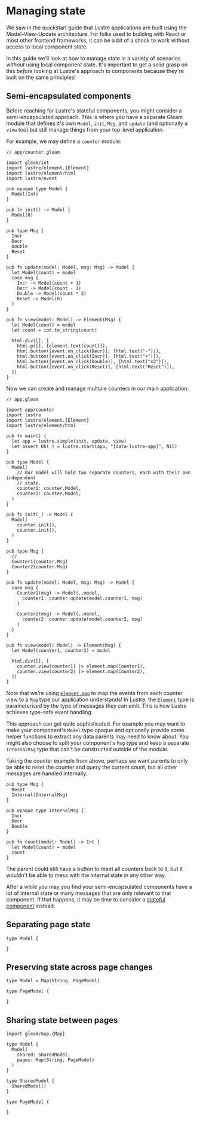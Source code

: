 # Managing state

We saw in the quickstart guide that Lustre applications are built using the
Model-View-Update architecture. For folks used to building with React or most
other frontend frameworks, it can be a bit of a shock to work without access to
local component state.

In this guide we'll look at how to manage state in a variety of scenarios
_without_ using local component state. It's important to get a solid grasp on
this _before_ looking at Lustre's approach to components because they're built on
the same principles!

## Semi-encapsulated components

Before reaching for Lustre's stateful components, you might consider a
semi-encapsulated approach. This is where you have a separate Gleam module that
defines it's own `Model`, `init`, `Msg`, and `update` (and optionally a `view`
too) but still manage things from your top-level application.

For example, we may define a `counter` module:

```gleam
// app/counter.gleam

import gleam/int
import lustre/element.{Element}
import lustre/element/html
import lustre/event

pub opaque type Model {
  Model(Int)
}

pub fn init() -> Model {
  Model(0)
}

pub type Msg {
  Incr
  Decr
  Double
  Reset
}

pub fn update(model: Model, msg: Msg) -> Model {
  let Model(count) = model
  case msg {
    Incr -> Model(count + 1)
    Decr -> Model(count - 1)
    Double -> Model(count * 2)
    Reset -> Model(0)
  }
}

pub fn view(model: Model) -> Element(Msg) {
  let Model(count) = model
  let count = int.to_string(count)

  html.div([], [
    html.p([], [element.text(count)]),
    html.button([event.on_click(Decr)], [html.text("-")]),
    html.button([event.on_click(Incr)], [html.text("+")]),
    html.button([event.on_click(Double)], [html.text("x2")]),
    html.button([event.on_click(Reset)], [html.text("Reset")]),
  ])
}
```

Now we can create and manage multiple counters in our main application:

```gleam
// app.gleam

import app/counter
import lustre
import lustre/element.{Element}
import lustre/element/html

pub fn main() {
  let app = lustre.simple(init, update, view)
  let assert Ok(_) = lustre.start(app, "[data-lustre-app]", Nil)
}

pub type Model {
  Model(
    // Our model will hold two separate counters, each with their own independent
    // state.
    counter1: counter.Model,
    counter2: counter.Model,
  )
}

pub fn init(_) -> Model {
  Model(
    counter.init(),
    counter.init(),
  )
}

pub type Msg {
  //
  Counter1(counter.Msg)
  Counter2(counter.Msg)
}

pub fn update(model: Model, msg: Msg) -> Model {
  case msg {
    Counter1(msg) -> Model(..model,
      counter1: counter.update(model.counter1, msg)
    )

    Counter2(msg) -> Model(..model,
      counter2: counter.update(model.counter2, msg)
    )
  }
}

pub fn view(model: Model) -> Element(Msg) {
  let Model(counter1, counter2) = model

  html.div([], [
    counter.view(counter1) |> element.map(Counter1),
    counter.view(counter2) |> element.map(Counter2),
  ])
}
```

Note that we're using [`element.map`](/api/lustre/element#map) to map the events
from each counter view to a `Msg` type our application understands! In Lustre,
the [`Element`](/api/lustre/element#element-type) type is parameterised by the
type of messages they can emit. This is how Lustre achieves type-safe event handling.

This approach can get quite sophisticated. For example you may want to make your
component's `Model` type opaque and optionally provide some helper functions to
extract any data parents may need to know about. You might also choose to split
your component's `Msg` type and keep a separate `InternalMsg` type that can't
be constructed outside of the module.

Taking the counter example from above, perhaps we want parents to only be able to
reset the counter and query the current count, but all other messages are handled
internally:

```gleam
pub type Msg {
  Reset
  Internal(InternalMsg)
}

pub opaque type InternalMsg {
  Incr
  Decr
  Double
}

pub fn count(model: Model) -> Int {
  let Model(count) = model
  count
}
```

The parent could still have a button to reset all counters back to `0`, but it
wouldn't be able to mess with the internal state in any other way.

After a while you may you find your semi-encapsulated components have a lot of
internal state or many messages that are only relevant to that component. If that
happens, it may be time to consider a [stateful component](/docs/components)
instead.

## Separating page state

```gleam
type Model {

}
```

## Preserving state across page changes

```gleam
type Model = Map(String, PageModel)

type PageModel {

}
```

## Sharing state between pages

```gleam
import gleam/map.{Map}

type Model {
  Model(
    shared: SharedModel,
    pages: Map(String, PageModel)
  )
}

type SharedModel {
  SharedModel()
}

type PageModel {

}
```
